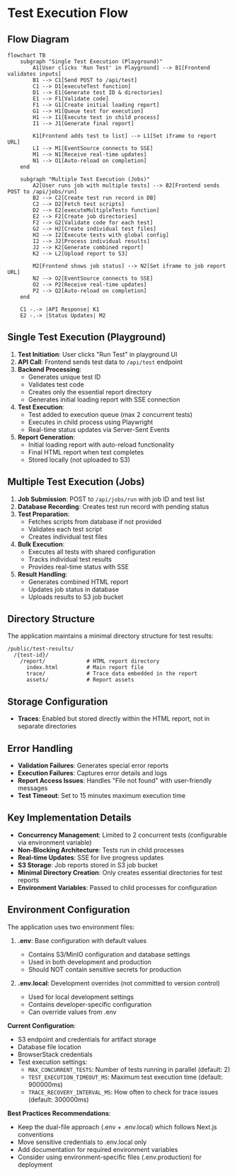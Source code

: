 # Test Execution Flow

## Flow Diagram

```mermaid
flowchart TB
    subgraph "Single Test Execution (Playground)"
        A1[User clicks 'Run Test' in Playground] --> B1[Frontend validates inputs]
        B1 --> C1[Send POST to /api/test]
        C1 --> D1[executeTest function]
        D1 --> E1[Generate test ID & directories]
        E1 --> F1[Validate code]
        F1 --> G1[Create initial loading report]
        G1 --> H1[Queue test for execution]
        H1 --> I1[Execute test in child process]
        I1 --> J1[Generate final report]
        
        K1[Frontend adds test to list] --> L1[Set iframe to report URL]
        L1 --> M1[EventSource connects to SSE]
        M1 --> N1[Receive real-time updates]
        N1 --> O1[Auto-reload on completion]
    end
    
    subgraph "Multiple Test Execution (Jobs)"
        A2[User runs job with multiple tests] --> B2[Frontend sends POST to /api/jobs/run]
        B2 --> C2[Create test run record in DB]
        C2 --> D2[Fetch test scripts]
        D2 --> E2[executeMultipleTests function]
        E2 --> F2[Create job directories]
        F2 --> G2[Validate code for each test]
        G2 --> H2[Create individual test files]
        H2 --> I2[Execute tests with global config]
        I2 --> J2[Process individual results]
        J2 --> K2[Generate combined report]
        K2 --> L2[Upload report to S3]
        
        M2[Frontend shows job status] --> N2[Set iframe to job report URL]
        N2 --> O2[EventSource connects to SSE]
        O2 --> P2[Receive real-time updates]
        P2 --> Q2[Auto-reload on completion]
    end
    
    C1 -.-> |API Response| K1
    E2 -.-> |Status Updates| M2
```

## Single Test Execution (Playground)

1. **Test Initiation**: User clicks "Run Test" in playground UI
2. **API Call**: Frontend sends test data to `/api/test` endpoint
3. **Backend Processing**:
   - Generates unique test ID
   - Validates test code
   - Creates only the essential report directory
   - Generates initial loading report with SSE connection
4. **Test Execution**:
   - Test added to execution queue (max 2 concurrent tests)
   - Executes in child process using Playwright
   - Real-time status updates via Server-Sent Events
5. **Report Generation**:
   - Initial loading report with auto-reload functionality
   - Final HTML report when test completes
   - Stored locally (not uploaded to S3)

## Multiple Test Execution (Jobs)

1. **Job Submission**: POST to `/api/jobs/run` with job ID and test list
2. **Database Recording**: Creates test run record with pending status
3. **Test Preparation**:
   - Fetches scripts from database if not provided
   - Validates each test script
   - Creates individual test files
4. **Bulk Execution**:
   - Executes all tests with shared configuration
   - Tracks individual test results
   - Provides real-time status with SSE
5. **Result Handling**:
   - Generates combined HTML report
   - Updates job status in database
   - Uploads results to S3 job bucket

## Directory Structure

The application maintains a minimal directory structure for test results:

```
/public/test-results/
  /{test-id}/
    /report/             # HTML report directory
      index.html         # Main report file
      trace/             # Trace data embedded in the report
      assets/            # Report assets
```

## Storage Configuration

- **Traces**: Enabled but stored directly within the HTML report, not in separate directories

## Error Handling

- **Validation Failures**: Generates special error reports
- **Execution Failures**: Captures error details and logs
- **Report Access Issues**: Handles "File not found" with user-friendly messages
- **Test Timeout**: Set to 15 minutes maximum execution time

## Key Implementation Details

- **Concurrency Management**: Limited to 2 concurrent tests (configurable via environment variable)
- **Non-Blocking Architecture**: Tests run in child processes
- **Real-time Updates**: SSE for live progress updates
- **S3 Storage**: Job reports stored in S3 job bucket
- **Minimal Directory Creation**: Only creates essential directories for test reports
- **Environment Variables**: Passed to child processes for configuration

## Environment Configuration

The application uses two environment files:

1. **.env**: Base configuration with default values
   - Contains S3/MinIO configuration and database settings
   - Used in both development and production
   - Should NOT contain sensitive secrets for production

2. **.env.local**: Development overrides (not committed to version control)
   - Used for local development settings
   - Contains developer-specific configuration
   - Can override values from .env

**Current Configuration**:

- S3 endpoint and credentials for artifact storage
- Database file location
- BrowserStack credentials
- Test execution settings:
  - `MAX_CONCURRENT_TESTS`: Number of tests running in parallel (default: 2)
  - `TEST_EXECUTION_TIMEOUT_MS`: Maximum test execution time (default: 900000ms)
  - `TRACE_RECOVERY_INTERVAL_MS`: How often to check for trace issues (default: 300000ms)

**Best Practices Recommendations**:

- Keep the dual-file approach (.env + .env.local) which follows Next.js conventions
- Move sensitive credentials to .env.local only
- Add documentation for required environment variables
- Consider using environment-specific files (.env.production) for deployment
